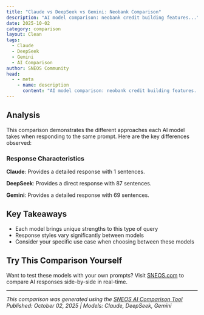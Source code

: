 ```yaml
---
title: "Claude vs DeepSeek vs Gemini: Neobank Comparison"
description: "AI model comparison: neobank credit building features..."
date: 2025-10-02
category: comparison
layout: Clean
tags:
  - Claude
  - DeepSeek
  - Gemini
  - AI Comparison
author: SNEOS Community
head:
  - - meta
    - name: description
      content: "AI model comparison: neobank credit building features..."
---
```


<ChatComparison
  title="Claude vs DeepSeek vs Gemini: Neobank Comparison"
  prompt="neobank credit building features"
  :responses='{
    "Claude": "# Neobank Credit Building Features\n\n## Core Credit Building Products\n\n### **Secured Credit Cards**\n- Lower barriers to approval for people with limited/poor credit\n- Security deposit typically equals credit limit ($200-$2,500)\n- Reports to all three major credit bureaus\n- Graduation paths to unsecured cards\n- Examples: Chime Credit Builder, Self Credit Builder Card\n\n### **Credit Builder Loans**\n- Small installment loans ($300-$1,000) held in savings account\n- Payments reported to credit bureaus before receiving funds\n- Builds payment history and credit mix\n- Examples: Self Lender, Credit Strong\n\n### **\u0022Credit Builder\u0022 Banking Products**\n- Debit cards that report like credit cards\n- Secured lines of credit linked to deposits\n- Automatic savings programs that build credit\n- Round-up features tied to credit building\n\n## Advanced Features\n\n### **Credit Monitoring \u0026 Education**\n- Free credit scores and reports\n- Credit factor analysis and recommendations\n- Educational content and personalized tips\n- Credit simulator tools\n- Alert systems for score changes\n\n### **AI-Powered Insights**\n- Personalized credit improvement recommendations\n- Spending pattern analysis affecting credit utilization\n- Optimal payment timing suggestions\n- Credit mix optimization advice\n\n### **Automated Credit Management**\n- Auto-pay features to ensure on-time payments\n- Smart balance management to optimize utilization ratios\n- Automated savings for security deposits\n- Credit limit increase requests\n\n## Innovative Approaches\n\n### **Alternative Data Integration**\n- Rent payment reporting\n- Utility bill payment history\n- Subscription service payments\n- Bank account history (UltraFICO)\n\n### **Gamification Elements**\n- Credit score improvement challenges\n- Achievement badges for milestones\n- Progress tracking dashboards\n- Community features and peer comparisons\n\n### **Integrated Financial Wellness**\n- Budgeting tools that consider credit impact\n- Debt payoff calculators and strategies\n- Emergency fund building tied to credit products\n- Financial coaching and support\n\n## Implementation Considerations\n\n### **Regulatory Compliance**\n- Fair Credit Reporting Act (FCRA) compliance\n- Truth in Lending Act (TILA) requirements\n- Equal Credit Opportunity Act (ECOA) adherence\n- State-specific lending regulations\n\n### **Partnership Strategies**\n- Credit bureau partnerships for reporting\n- Traditional bank partnerships for lending\n- Fintech collaborations for enhanced features\n- Credit counseling organization partnerships\n\nWould you like me to elaborate on any specific aspect of neobank credit building features?",
    "DeepSeek": "Of course. This is a core feature set for modern neobanks, especially those targeting customers with thin or no credit files (like young adults, immigrants, or those rebuilding credit).\n\nHere\u2019s a comprehensive breakdown of neobank credit-building features, how they work, their benefits, and examples.\n\n### The Core Problem Neobanks Are Solving\nTraditional credit scoring often ignores regular financial behavior like paying rent or monthly subscriptions. This creates a \u0022credit invisibility\u0022 problem. Neobanks use technology and alternative data to bridge this gap.\n\n---\n\n### 1. Secured Credit Cards\nThis is the most common and effective credit-building tool offered by neobanks.\n\n*   **How it Works:** The user provides a cash deposit (e.g., $200) which acts as their credit line. They then use the card like a normal credit card. The deposit secures the lender against non-payment.\n*   **Neobank Twist:** They streamline the application, often with no hard credit check, and integrate it seamlessly into their app for tracking payments and credit score updates.\n*   **Key Benefit:** Reports to all three major credit bureaus (Equifax, Experian, TransUnion), directly building a payment history\u2014the most important factor in a credit score.\n*   **Examples:** **Chime Credit Builder**, **Current Build Card**, **Capital One Quicksilver Secured** (though Capital One is more of a traditional bank with a strong digital presence).\n\n### 2. \u0022Credit Builder\u0022 Loans (Also Called Pass-Through or Secured Loans)\nThis flips the traditional loan process on its head.\n\n*   **How it Works:**\n    1.  The neobank \u0022lends\u0022 you a small amount (e.g., $1,000), but you don\u0027t receive the money upfront.\n    2.  The money is placed in a locked, interest-earning savings account held by the bank.\n    3.  You make fixed monthly payments over a set term (e.g., 12 months).\n    4.  Once the loan is fully repaid, you receive the total amount (principal \u002B any interest earned).\n*   **Neobank Twist:** Fully automated, low fees, and presented as a savings tool that *simultaneously* builds credit.\n*   **Key Benefit:** It\u0027s zero-risk for the lender and forces a savings habit while creating a perfect payment history reported to the bureaus.\n*   **Examples:** **Self**, **Credit Strong** (often partnered with neobanks), and similar integrated products.\n\n### 3. Rent Reporting Services\nThis leverages a major monthly expense that is traditionally invisible to credit bureaus.\n\n*   **How it Works:** The neobank partners with a service (or builds one) that verifies your rent payments with your landlord or through your bank account and reports them to credit bureaus.\n*   **Neobank Twist:** Often offered as a premium subscription feature (e.g., $5-$10/month) or included in a higher-tier account.\n*   **Key Benefit:** Can add years of positive payment history to a credit file almost instantly.\n*   **Caveat:** Not all credit scoring models (especially older FICO versions) include rental data, but its adoption is growing.\n*   **Examples:** **Chime** (via partner services), **Current Premium**, and many neobanks partner with specialized providers like **Rental Kharma** or **Pi\u00F1ata**.\n\n### 4. Round-Up Programs Linked to Credit Building\nThis combines saving with credit building.\n\n*   **How it Works:** When you make a debit card purchase, the neobank rounds up the transaction to the nearest dollar and transfers the \u0022change\u0022 into a secured credit builder account or loan.\n*   **Neobank Twist:** Makes credit building passive and effortless, tied to everyday spending.\n*   **Key Benefit:** Encourages consistent, small contributions that add up over time, funding your own credit-building product.\n*   **Examples:** **Current\u0027s Build Card** has this feature integrated.\n\n### 5. Credit Score Monitoring \u0026 Financial Education\nThis is the \u0022soft\u0022 feature that supports all the \u0022hard\u0022 products.\n\n*   **How it Works:** The neobank\u0027s app provides free, regular access to your credit score (usually VantageScore 3.0) and a breakdown of the factors affecting it.\n*   **Neobank Twist:** They provide personalized, easy-to-understand tips and \u0022financial health\u0022 scores. They gamify the process with progress bars and achievements.\n*   **Key Benefit:** Empowers users with knowledge, helping them understand how their actions impact their score and what to do next.\n*   **Examples:** **Nearly every major neobank offers this** (e.g., Varo, Chime, Current, MoneyLion).\n\n---\n\n### Comparison Table of Key Features\n\n| Feature | How It Builds Credit | Best For... | Key Consideration |\n| :--- | :--- | :--- | :--- |\n| **Secured Card** | Reports on-time payments \u0026 credit utilization. | Those who can manage a credit card and need to build a full credit history. | Requires an upfront deposit. |\n| **Credit Builder Loan** | Reports on-time installment loan payments. | Those who struggle to save and want a structured, forced plan. | You don\u0027t get the money until the end of the term. |\n| **Rent Reporting** | Adds a history of on-time rent payments to your file. | Renters with a long, clean rent payment history. | May be a paid feature; not all scoring models use it. |\n| **Round-Ups** | Funds your credit-building product (card/loan). | Those who want a passive, automated way to contribute. | It\u0027s a funding mechanism, not a primary credit builder itself. |\n\n---\n\n### Why Neobanks Excel at This\n\n1.  **Data-Driven Underwriting:** They use algorithms to analyze cash flow, transaction history, and account stability\u2014not just a FICO score.\n2.  **Seamless UX:** Applying for and managing these products happens within the same app you use for daily banking, removing friction.\n3.  **Gamification \u0026 Transparency:** Progress trackers, notifications for on-time payments, and educational content keep users engaged and informed.\n4.  **Lower Barriers:** Often no/minimal fees, low deposit requirements, and no credit checks for approval.\n\n### Potential Downsides for Users to Watch For\n\n*   **Fees:** Some features, especially rent reporting, may come with a monthly subscription cost.\n*   **Security Deposit:** Tying up money in a secured card can be a barrier for some.\n*   **Misuse:** A secured card can still hurt your credit if you max it out or miss payments. The tools only work with responsible use.\n\nIn summary, neobanks have democratized credit building by making it **accessible, educational, and integrated** into the daily financial lives of their users. They turn everyday financial behavior into opportunities to build a positive credit history.",
    "Gemini": "Neobanks are increasingly offering credit-building features to help customers establish or improve their credit scores. These features are particularly appealing to those with limited or no credit history, or those looking to rebuild after financial setbacks. Here\u0027s a breakdown of the common credit-building features offered by neobanks:\n\n**1. Secured Credit Cards:**\n\n*   **How it works:** These cards are backed by a cash deposit that serves as your credit line. The deposit typically matches your credit limit.\n*   **Credit Building:**  The neobank reports your payment activity to major credit bureaus (Experian, Equifax, and TransUnion). Making timely payments helps build a positive credit history.\n*   **Key Features:**\n    *   **Low barrier to entry:** Easier to get approved for than traditional unsecured credit cards, even with limited or no credit.\n    *   **Helps establish credit history:** Provides a starting point for those new to credit.\n    *   **Responsible credit use:** Encourages responsible spending habits as you\u0027re using your own funds.\n    *   **Potential for upgrade:** Some neobanks offer the option to upgrade to an unsecured card after a period of responsible use.\n*   **Things to Consider:**\n    *   **Deposit required:** You\u0027ll need to have the cash available for the security deposit.\n    *   **Lower credit limits:**  Your credit limit is tied to your deposit, so it might be lower than you\u0027d like.\n    *   **Fees:**  Check for annual fees, monthly fees, or other charges that could offset the benefits.\n\n**2. Credit Builder Loans (Often Installment Loans):**\n\n*   **How it works:**  You take out a small loan, but instead of receiving the money upfront, the funds are held in a secured account. You then make regular monthly payments on the loan. Once the loan is paid off, you receive the money (minus any interest and fees).\n*   **Credit Building:**  The neobank reports your payment history to the credit bureaus. Making timely payments demonstrates your ability to manage debt responsibly.\n*   **Key Features:**\n    *   **Forced savings:**  Helps you save money while building credit.\n    *   **Demonstrates payment history:**  Shows lenders that you can make consistent payments.\n    *   **No credit check (sometimes):**  Some neobanks offer credit builder loans with no credit check, making them accessible to those with poor credit.\n*   **Things to Consider:**\n    *   **Interest and fees:**  You\u0027ll pay interest and potentially fees on the loan, even though you don\u0027t have immediate access to the money.\n    *   **Limited flexibility:**  You typically can\u0027t access the loan funds until the loan is paid off.\n    *   **Impact of late payments:**  Late payments will negatively impact your credit score.\n\n**3. Credit Line Products (Often Secured):**\n\n* **How it works:** Similar to secured credit cards, but instead of a physical card, you are given access to a revolving line of credit. This line of credit is usually secured by a deposit of cash or assets.\n* **Credit Building:** The neobank reports your payment activity to major credit bureaus (Experian, Equifax, and TransUnion). Making timely payments helps build a positive credit history.\n* **Key Features:**\n    *   **Flexibility:** Can be used to make purchases and then paid down each month.\n    *   **Potential Growth:**  Some platforms offer credit line increases after a period of responsible use.\n* **Things to Consider:**\n    *   **Deposit Required:** You\u0027ll need to have the cash available for the security deposit.\n    *   **Interest Rates:** High interest rates can quickly negate the benefits.\n\n**4. Reporting Rent and Utility Payments:**\n\n*   **How it works:**  The neobank partners with rent and utility reporting services to include your on-time payments in your credit report.\n*   **Credit Building:**  Consistent on-time rent and utility payments can positively impact your credit score, especially if you have limited credit history.\n*   **Key Features:**\n    *   **Leverages existing payments:**  Rewards you for payments you\u0027re already making.\n    *   **Helps build credit history:**  Adds positive payment history to your credit report.\n*   **Things to Consider:**\n    *   **Requires participation of your landlord or utility provider (sometimes):** In some cases, your landlord or utility provider needs to participate for the payments to be reported.\n    *   **Cost:** Some services charge a fee for reporting rent payments.\n    *   **Not all lenders consider rent payments:**  While reporting rent can help, not all lenders give it the same weight as other types of credit.\n\n**5. Credit Score Monitoring and Education:**\n\n*   **How it works:**  The neobank provides you with access to your credit score and credit report information. They may also offer educational resources on credit building and financial management.\n*   **Credit Building:**  By monitoring your credit score and learning about credit management, you can take proactive steps to improve your creditworthiness.\n*   **Key Features:**\n    *   **Free or low-cost access to credit scores:**  Allows you to track your progress.\n    *   **Educational resources:**  Provides valuable information on credit building strategies.\n    *   **Early warnings:**  Can alert you to potential errors or fraudulent activity on your credit report.\n*   **Things to Consider:**\n    *   **May not be comprehensive:**  Some services may only provide scores from one credit bureau.\n    *   **Education is key:**  You need to actively use the resources to benefit from them.\n\n**6. Credit Report Analysis and Recommendations:**\n\n*   **How it works:** The neobank analyzes your credit report and provides personalized recommendations on how to improve your credit score.  This can include suggesting actions like paying down high-interest debt, disputing errors, or opening specific credit-building products.\n*   **Credit Building:** Offers tailored advice for your specific credit situation.\n*   **Key Features:**\n    *   **Personalized guidance:** Helps you understand your credit report and identify areas for improvement.\n    *   **Actionable recommendations:** Provides clear steps you can take to boost your score.\n*   **Things to Consider:**\n    *   **Follow-through is crucial:** You need to act on the recommendations to see results.\n    *   **Potential for bias:**  Recommendations may be influenced by the neobank\u0027s own products and services.\n\n**General Considerations When Choosing a Neobank for Credit Building:**\n\n*   **Reporting to Credit Bureaus:**  Ensure that the neobank reports your payment activity to all three major credit bureaus (Experian, Equifax, and TransUnion).  This is essential for building a comprehensive credit history.\n*   **Fees and Interest Rates:**  Carefully review the fees and interest rates associated with any credit-building product.  High fees or interest can outweigh the benefits.\n*   **Customer Service:**  Choose a neobank with responsive and helpful customer service in case you have questions or issues.\n*   **Financial Stability:**  Opt for a neobank that is financially stable and reputable.\n\n**In summary:** Neobanks can be a valuable tool for building credit, especially for those who are new to credit or looking to rebuild.  However, it\u0027s crucial to understand how these features work, compare different options, and use them responsibly.  Always prioritize making on-time payments and managing your finances wisely.\n"
  }'
  published-date="08:14"
/>

## Analysis

This comparison demonstrates the different approaches each AI model takes when responding to the same prompt. Here are the key differences observed:

### Response Characteristics

**Claude**: Provides a detailed response with 1 sentences. 

**DeepSeek**: Provides a direct response with 87 sentences. 

**Gemini**: Provides a detailed response with 69 sentences. 

## Key Takeaways

- Each model brings unique strengths to this type of query
- Response styles vary significantly between models
- Consider your specific use case when choosing between these models

## Try This Comparison Yourself

Want to test these models with your own prompts? Visit [SNEOS.com](https://sneos.com) to compare AI responses side-by-side in real-time.

---

*This comparison was generated using the [SNEOS AI Comparison Tool](https://sneos.com)*
*Published: October 02, 2025 | Models: Claude, DeepSeek, Gemini*
